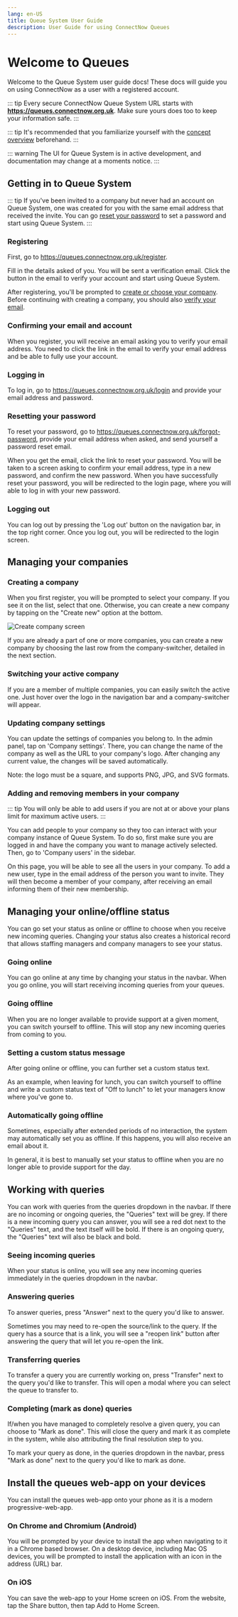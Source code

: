 ```yaml
---
lang: en-US
title: Queue System User Guide
description: User Guide for using ConnectNow Queues
---
```


# Welcome to Queues

Welcome to the Queue System user guide docs! These docs will guide you on using ConnectNow as a user with a registered account.

::: tip
Every secure ConnectNow Queue System URL starts with **https://queues.connectnow.org.uk**. Make sure yours does too to keep your information safe.
:::

::: tip
It's recommended that you familiarize yourself with the [concept overview](./concept-overview.md) beforehand.
:::

::: warning
The UI for Queue System is in active development, and documentation may change at a moments notice.
:::

## Getting in to Queue System

::: tip
If you've been invited to a company but never had an account on Queue System, one was created for you with the same email address that received the invite. You can go [reset your password](#resetting-your-password) to set a password and start using Queue System.
:::

### Registering

First, go to <https://queues.connectnow.org.uk/register>.

Fill in the details asked of you. You will be sent a verification email. Click the button in the email to verify your account and start using Queue System.

After registering, you'll be prompted to [create or choose your company](#creating-a-company). Before continuing with creating a company, you should also [verify your email](#confirming-your-email-and-account).

### Confirming your email and account

When you register, you will receive an email asking you to verify your email address. You need to click the link in the email to verify your email address and be able to fully use your account.

### Logging in

To log in, go to <https://queues.connectnow.org.uk/login> and provide your email address and password.

### Resetting your password

To reset your password, go to <https://queues.connectnow.org.uk/forgot-password>, provide your email address when asked, and send yourself a password reset email.

When you get the email, click the link to reset your password. You will be taken to a screen asking to confirm your email address, type in a new password, and confirm the new password. When you have successfully reset your password, you will be redirected to the login page, where you will able to log in with your new password.

### Logging out

You can log out by pressing the 'Log out' button on the navigation bar, in the top right corner. Once you log out, you will be redirected to the login screen.

## Managing your companies

### Creating a company

When you first register, you will be prompted to select your company. If you see it on the list, select that one. Otherwise, you can create a new company by tapping on the "Create new" option at the bottom.

![Create company screen](../../issue-tracker/user-guide/company.png)

If you are already a part of one or more companies, you can create a new company by choosing the last row from the company-switcher, detailed in the next section.

### Switching your active company

If you are a member of multiple companies, you can easily switch the active one. Just hover over the logo in the navigation bar and a company-switcher will appear.

### Updating company settings

You can update the settings of companies you belong to. In the admin panel, tap on 'Company settings'. There, you can change the name of the company as well as the URL to your company's logo. After changing any current value, the changes will be saved automatically.

Note: the logo must be a square, and supports PNG, JPG, and SVG formats.

### Adding and removing members in your company

::: tip
You will only be able to add users if you are not at or above your plans limit for maximum active users.
:::

You can add people to your company so they too can interact with your company instance of Queue System. To do so, first make sure you are logged in and have the company you want to manage actively selected. Then, go to 'Company users' in the sidebar.

On this page, you will be able to see all the users in your company. To add a new user, type in the email address of the person you want to invite. They will then become a member of your company, after receiving an email informing them of their new membership.

## Managing your online/offline status

You can go set your status as online or offline to choose when you receive new incoming queries. Changing your status also creates a historical record that allows staffing managers and company managers to see your status.

### Going online

You can go online at any time by changing your status in the navbar. When you go online, you will start receiving incoming queries from your queues.

### Going offline

When you are no longer available to provide support at a given moment, you can switch yourself to offline. This will stop any new incoming queries from coming to you.

### Setting a custom status message

After going online or offline, you can further set a custom status text.

As an example, when leaving for lunch, you can switch yourself to offline and write a custom status text of "Off to lunch" to let your managers know where you've gone to.

### Automatically going offline

Sometimes, especially after extended periods of no interaction, the system may automatically set you as offline. If this happens, you will also receive an email about it.

In general, it is best to manually set your status to offline when you are no longer able to provide support for the day.

## Working with queries

You can work with queries from the queries dropdown in the navbar. If there are no incoming or ongoing queries, the "Queries" text will be grey. If there is a new incoming query you can answer, you will see a red dot next to the "Queries" text, and the text itself will be bold. If there is an ongoing query, the "Queries" text will also be black and bold.

### Seeing incoming queries

When your status is online, you will see any new incoming queries immediately in the queries dropdown in the navbar.

### Answering queries

To answer queries, press "Answer" next to the query you'd like to answer.

Sometimes you may need to re-open the source/link to the query. If the query has a source that is a link, you will see a "reopen link" button after answering the query that will let you re-open the link.

### Transferring queries

To transfer a query you are currently working on, press "Transfer" next to the query you'd like to transfer. This will open a modal where you can select the queue to transfer to.

### Completing (mark as done) queries

If/when you have managed to completely resolve a given query, you can choose to "Mark as done". This will close the query and mark it as complete in the system, while also attributing the final resolution step to you.

To mark your query as done, in the queries dropdown in the navbar, press "Mark as done" next to the query you'd like to mark as done.

## Install the queues web-app on your devices

You can install the queues web-app onto your phone as it is a modern progressive-web-app.

### On Chrome and Chromium (Android)

You will be prompted by your device to install the app when navigating to it in a Chrome based browser. On a desktop device, including Mac OS devices, you will be prompted to install the application with an icon in the address (URL) bar.

### On iOS

You can save the web-app to your Home screen on iOS. From the website, tap the Share button, then tap Add to Home Screen.
